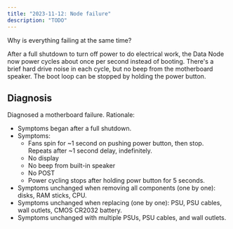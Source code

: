 ```yaml
---
title: "2023-11-12: Node failure"
description: "TODO"
---
```


Why is everything failing at the same time?

After a full shutdown to turn off power to do electrical work, the Data Node now power
cycles about once per second instead of booting. There's a brief hard drive noise in
each cycle, but no beep from the motherboard speaker. The boot loop can be stopped by
holding the power button.


## Diagnosis

Diagnosed a motherboard failure. Rationale:

  * Symptoms began after a full shutdown.
  * Symptoms:
      * Fans spin for ~1 second on pushing power button, then stop. Repeats after ~1
        second delay, indefinitely.
      * No display
      * No beep from built-in speaker
      * No POST
      * Power cycling stops after holding powr button for 5 seconds.
  * Symptoms unchanged when removing all components (one by one): disks, RAM sticks,
    CPU.
  * Symptoms unchanged when replacing (one by one): PSU, PSU cables, wall outlets, CMOS
    CR2032 battery.
  * Symptoms unchanged with multiple PSUs, PSU cables, and wall outlets.
